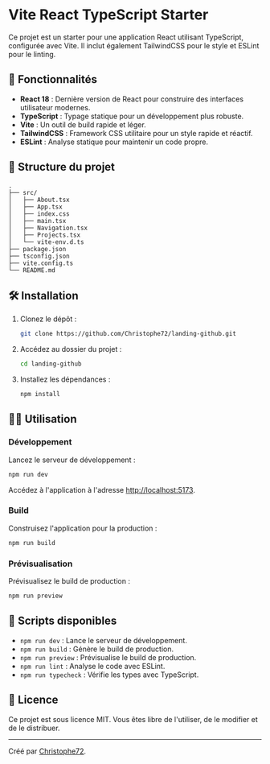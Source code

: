 # Vite React TypeScript Starter

Ce projet est un starter pour une application React utilisant TypeScript, configurée avec Vite. Il inclut également TailwindCSS pour le style et ESLint pour le linting.

## 🚀 Fonctionnalités

- **React 18** : Dernière version de React pour construire des interfaces utilisateur modernes.
- **TypeScript** : Typage statique pour un développement plus robuste.
- **Vite** : Un outil de build rapide et léger.
- **TailwindCSS** : Framework CSS utilitaire pour un style rapide et réactif.
- **ESLint** : Analyse statique pour maintenir un code propre.

## 📂 Structure du projet

```
.
├── src/
│   ├── About.tsx
│   ├── App.tsx
│   ├── index.css
│   ├── main.tsx
│   ├── Navigation.tsx
│   ├── Projects.tsx
│   └── vite-env.d.ts
├── package.json
├── tsconfig.json
├── vite.config.ts
└── README.md
```

## 🛠️ Installation

1. Clonez le dépôt :

   ```bash
   git clone https://github.com/Christophe72/landing-github.git
   ```

2. Accédez au dossier du projet :

   ```bash
   cd landing-github
   ```

3. Installez les dépendances :
   ```bash
   npm install
   ```

## 🏃‍♂️ Utilisation

### Développement

Lancez le serveur de développement :

```bash
npm run dev
```

Accédez à l'application à l'adresse [http://localhost:5173](http://localhost:5173).

### Build

Construisez l'application pour la production :

```bash
npm run build
```

### Prévisualisation

Prévisualisez le build de production :

```bash
npm run preview
```

## 🧹 Scripts disponibles

- `npm run dev` : Lance le serveur de développement.
- `npm run build` : Génère le build de production.
- `npm run preview` : Prévisualise le build de production.
- `npm run lint` : Analyse le code avec ESLint.
- `npm run typecheck` : Vérifie les types avec TypeScript.

## 📄 Licence

Ce projet est sous licence MIT. Vous êtes libre de l'utiliser, de le modifier et de le distribuer.

---

Créé par [Christophe72](https://github.com/Christophe72).
